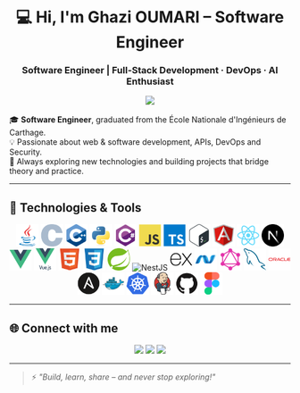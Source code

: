 <h1 align="center">💻 Hi, I'm Ghazi OUMARI – Software Engineer</h1>
<h3 align="center">Software Engineer | Full-Stack Development · DevOps · AI Enthusiast</h3>

<p align="center">
  <img src="https://media.giphy.com/media/qgQUggAC3Pfv687qPC/giphy.gif" width="250" />
</p>

🎓 **Software Engineer**, graduated from the École Nationale d'Ingénieurs de Carthage.  
💡 Passionate about web & software development, APIs, DevOps and Security.  
🚀 Always exploring new technologies and building projects that bridge theory and practice.

---

## 🔧 Technologies & Tools

<p align="center">
  <!-- Languages -->
  <img src="https://raw.githubusercontent.com/devicons/devicon/master/icons/java/java-original.svg" alt="Java" width="40" height="40"/>
  <img src="https://raw.githubusercontent.com/devicons/devicon/master/icons/c/c-original.svg" alt="C" width="40" height="40"/>
  <img src="https://raw.githubusercontent.com/devicons/devicon/master/icons/cplusplus/cplusplus-original.svg" alt="C++" width="40" height="40"/>
  <img src="https://raw.githubusercontent.com/devicons/devicon/master/icons/python/python-original.svg" alt="Python" width="40" height="40"/>
  <img src="https://raw.githubusercontent.com/devicons/devicon/master/icons/csharp/csharp-original.svg" alt="C#" width="40" height="40"/>
  <img src="https://raw.githubusercontent.com/devicons/devicon/master/icons/javascript/javascript-original.svg" alt="JavaScript" width="40" height="40"/>
  <img src="https://raw.githubusercontent.com/devicons/devicon/master/icons/typescript/typescript-original.svg" alt="TypeScript" width="40" height="40"/>
  <img src="https://raw.githubusercontent.com/devicons/devicon/master/icons/bash/bash-original.svg" alt="Bash" width="40" height="40"/>

  <!-- Frontend -->
  <img src="https://raw.githubusercontent.com/devicons/devicon/master/icons/angularjs/angularjs-original.svg" alt="Angular" width="40" height="40"/>
  <img src="https://raw.githubusercontent.com/devicons/devicon/master/icons/react/react-original.svg" alt="ReactJS" width="40" height="40"/>
  <img src="https://raw.githubusercontent.com/devicons/devicon/master/icons/nextjs/nextjs-original.svg" alt="Next.js" width="40" height="40"/>
  <img src="https://raw.githubusercontent.com/devicons/devicon/master/icons/vuejs/vuejs-original.svg" alt="Vue.js" width="40" height="40"/>
  <img src="https://raw.githubusercontent.com/devicons/devicon/master/icons/vuejs/vuejs-original-wordmark.svg" alt="Vuex" width="40" height="40"/>
  <img src="https://raw.githubusercontent.com/devicons/devicon/master/icons/html5/html5-original.svg" alt="HTML5" width="40" height="40"/>
  <img src="https://raw.githubusercontent.com/devicons/devicon/master/icons/css3/css3-original.svg" alt="CSS" width="40" height="40"/>

  <!-- Backend -->
  <img src="https://raw.githubusercontent.com/devicons/devicon/master/icons/spring/spring-original.svg" alt="Spring Boot" width="40" height="40"/>
  <img src="https://nestjs.com/img/logo-small.svg" alt="NestJS" width="40" height="40"/>
  <img src="https://raw.githubusercontent.com/devicons/devicon/master/icons/express/express-original.svg" alt="Express.js" width="40" height="40"/>
  <img src="https://raw.githubusercontent.com/devicons/devicon/master/icons/dot-net/dot-net-original.svg" alt=".NET" width="40" height="40"/>
  <img src="https://raw.githubusercontent.com/devicons/devicon/master/icons/graphql/graphql-plain.svg" alt="GraphQL" width="40" height="40"/>

  <!-- Databases -->
  <img src="https://raw.githubusercontent.com/devicons/devicon/master/icons/mysql/mysql-original.svg" alt="MySQL" width="40" height="40"/>
  <img src="https://raw.githubusercontent.com/devicons/devicon/master/icons/oracle/oracle-original.svg" alt="Oracle" width="40" height="40"/>

  <!-- DevOps & Tools -->
  <img src="https://raw.githubusercontent.com/devicons/devicon/master/icons/ansible/ansible-original.svg" alt="Ansible" width="40" height="40"/>
  <img src="https://raw.githubusercontent.com/devicons/devicon/master/icons/docker/docker-original.svg" alt="Docker" width="40" height="40"/>
  <img src="https://raw.githubusercontent.com/devicons/devicon/master/icons/kubernetes/kubernetes-plain.svg" alt="Kubernetes" width="40" height="40"/>
  <img src="https://raw.githubusercontent.com/devicons/devicon/master/icons/jenkins/jenkins-original.svg" alt="Jenkins" width="40" height="40"/>
  <img src="https://raw.githubusercontent.com/devicons/devicon/master/icons/github/github-original.svg" alt="GitHub" width="40" height="40"/>
  <img src="https://raw.githubusercontent.com/devicons/devicon/master/icons/figma/figma-original.svg" alt="Figma" width="40" height="40"/>
</p>

---

## 🌐 Connect with me

<p align="center">
  <a href="mailto:ghazi.oumarii@enicar.ucar.tn"><img src="https://img.shields.io/badge/Email-D14836?style=flat&logo=gmail&logoColor=white"/></a>
  <a href="https://www.linkedin.com/in/oumari-ghazi-028571296/" target="_blank"><img src="https://img.shields.io/badge/LinkedIn-blue?style=flat&logo=linkedin&logoColor=white"/></a>
  <a href="https://www.facebook.com/ghazi.oumari" target="_blank"><img src="https://img.shields.io/badge/Facebook-1877F2?style=flat&logo=facebook&logoColor=white"/></a>
</p>

---

> ⚡ *"Build, learn, share – and never stop exploring!"*
